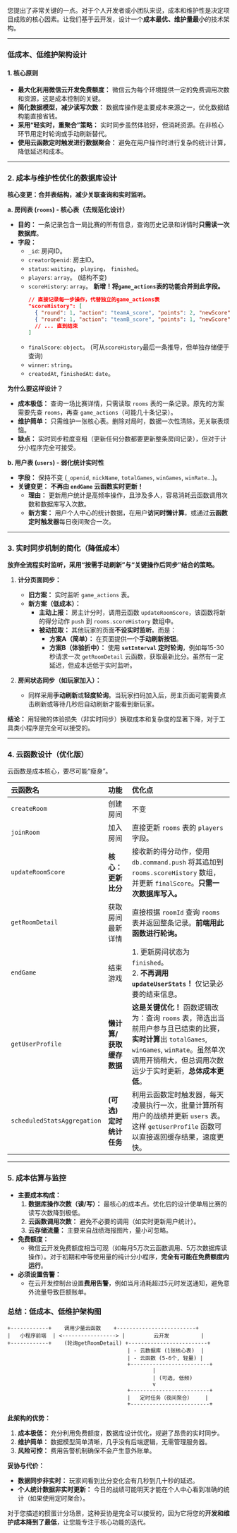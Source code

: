 您提出了非常关键的一点。对于个人开发者或小团队来说，成本和维护性是决定项目成败的核心因素。让我们基于云开发，设计一个**成本最优、维护量最小**的技术架构。

---

### **低成本、低维护架构设计**

#### **1. 核心原则**

*   **最大化利用微信云开发免费额度：** 微信云为每个环境提供一定的免费调用次数和资源，这是成本控制的关键。
*   **简化数据模型，减少读写次数：** 数据库操作是主要成本来源之一，优化数据结构能直接省钱。
*   **采用“轻实时，重聚合”策略：** 实时同步虽然体验好，但消耗资源。在非核心环节用定时轮询或手动刷新替代。
*   **使用云函数定时触发进行数据聚合：** 避免在用户操作时进行复杂的统计计算，降低延迟和成本。

---

### **2. 成本与维护性优化的数据库设计**

**核心变更：合并表结构，减少关联查询和实时监听。**

**a. 房间表 (`rooms`) - 核心表（去规范化设计）**
*   **目的：** 一条记录包含一局比赛的所有信息，查询历史记录和详情时**只需读一次数据库**。
*   **字段：**
    *   `_id`: 房间ID。
    *   `creatorOpenid`: 房主ID。
    *   `status`: `waiting`， `playing`， `finished`。
    *   `players`: `array`。 (结构不变)
    *   `scoreHistory`: `array`。 **新增！将`game_actions`表的功能合并到此字段。**
        ```json
        // 直接记录每一步操作，代替独立的game_actions表
        "scoreHistory": [
          { "round": 1, "action": "teamA_score", "points": 2, "newScore": { "teamA": 2, "teamB": 0 }, "time": "2023-10-27 10:00:00" },
          { "round": 1, "action": "teamB_score", "points": 1, "newScore": { "teamA": 2, "teamB": 1 }, "time": "2023-10-27 10:01:00" },
          // ... 直到结束
        ]
        ```
    *   `finalScore`: `object`。 (可从`scoreHistory`最后一条推导，但单独存储便于查询)
    *   `winner`: `string`。
    *   `createdAt`, `finishedAt`: `date`。

**为什么要这样设计？**
*   **成本极低：** 查询一场比赛详情，只需读取 `rooms` 表的一条记录。原先的方案需要先查 `rooms`，再查 `game_actions`（可能几十条记录）。
*   **维护简单：** 只需维护一张核心表。删除对局时，数据一次性清除，无关联表烦恼。
*   **缺点：** 实时同步粒度变粗（更新任何分数都要更新整条房间记录），但对于计分小程序完全可接受。

**b. 用户表 (`users`) - 弱化统计实时性**
*   **字段：** 保持不变 (`_openid`, `nickName`, `totalGames`, `winGames`, `winRate`...)。
*   **关键变更：** **不再由 `endGame` 云函数实时更新！**
    *   **理由：** 更新用户统计是高频率操作，且涉及多人，容易消耗云函数调用次数和数据库写入次数。
    *   **新方案：** 用户个人中心的统计数据，在用户**访问时懒计算**，或通过**云函数定时触发器**每日夜间聚合一次。

---

### **3. 实时同步机制的简化（降低成本）**

**放弃全流程实时监听，采用“按需手动刷新”与“关键操作后同步”结合的策略。**

1.  **计分页面同步：**
    *   **旧方案：** 实时监听 `game_actions` 表。
    *   **新方案（低成本）：**
        *   **主动上报：** 房主计分时，调用云函数 `updateRoomScore`，该函数将新的得分动作 `push` 到 `rooms.scoreHistory` 数组中。
        *   **被动拉取：** 其他玩家的页面**不设实时监听**。而是：
            *   **方案A（简单）：** 在页面提供一个**手动刷新按钮**。
            *   **方案B（体验折中）：** 使用 **`setInterval` 定时轮询**，例如每15-30秒请求一次 `getRoomDetail` 云函数，获取最新比分。虽然有一定延迟，但成本远低于实时监听。

2.  **房间状态同步（如玩家加入）：**
    *   同样采用**手动刷新**或**轻度轮询**。当玩家扫码加入后，房主页面可能需要点击刷新或等待几秒后自动刷新才能看到新玩家。

**结论：** 用轻微的体验损失（非实时同步）换取成本和复杂度的显著下降，对于工具类小程序是完全可以接受的。

---

### **4. 云函数设计（优化版）**

云函数是成本核心，要尽可能“瘦身”。

| 云函数名 | 功能 | 优化点 |
| :--- | :--- | :--- |
| `createRoom` | 创建房间 | 不变 |
| `joinRoom` | 加入房间 | 直接更新 `rooms` 表的 `players` 字段。 |
| `updateRoomScore` | **核心：更新比分** | 接收新的得分动作，使用 `db.command.push` 将其追加到 `rooms.scoreHistory` 数组，并更新 `finalScore`。**只需一次数据库写入。** |
| `getRoomDetail` | 获取房间最新详情 | 直接根据 `roomId` 查询 `rooms` 表并返回整条记录。**前端用此函数进行轮询。** |
| `endGame` | 结束游戏 | 1. 更新房间状态为 `finished`。<br>2. **不再调用 `updateUserStats`！** 仅记录必要的结束信息。 |
| `getUserProfile` | **懒计算/获取缓存数据** | **这是关键优化！** 函数逻辑改为：查询 `rooms` 表，筛选出当前用户参与且已结束的比赛，**实时计算**出 `totalGames`, `winGames`, `winRate`。虽然单次调用开销稍大，但总调用次数远少于实时更新，**总体成本更低**。 |
| `scheduledStatsAggregation` | **(可选) 定时统计任务** | 利用云函数定时触发器，每天凌晨执行一次，批量计算所有用户的战绩并更新 `users` 表。这样 `getUserProfile` 函数可以直接返回缓存结果，速度更快。 |

---

### **5. 成本估算与监控**

*   **主要成本构成：**
    1.  **数据库操作次数（读/写）：** 最核心的成本点。优化后的设计使单局比赛的读写次数降到极低。
    2.  **云函数调用次数：** 避免不必要的调用（如实时更新用户统计）。
    3.  **云存储流量：** 主要来自战绩海报图片，量小可忽略。
*   **免费额度：**
    *   微信云开发免费额度相当可观（如每月5万次云函数调用、5万次数据库读操作）。对于初期和中等使用量的纯计分小程序，**完全有可能在免费额度内运行**。
*   **必须设置告警：**
    *   在云开发控制台设置**费用告警**，例如当月消耗超过5元时发送通知，避免意外流量导致巨额账单。

### **总结：低成本、低维护架构图**

```
+------------+    调用少量云函数    +-------------------------+
|   小程序前端  | <-----------------> |         云开发          |
+------------+    (轮询getRoomDetail) +-------------------------+
                                      | - 云数据库 (1张核心表)  |
                                      | - 云函数 (5-6个, 轻量) |
                                      +-------------------------+
                                              |
                                              | (可选, 低频)
                                              v
                                      +-------------------------+
                                      |   定时任务（夜间聚合）    |
                                      +-------------------------+
```

**此架构的优势：**

1.  **成本极低：** 充分利用免费额度，数据库设计优化，规避了昂贵的实时同步。
2.  **维护简单：** 数据模型简单清晰，几乎没有后端逻辑，无需管理服务器。
3.  **风险可控：** 费用告警机制确保不会产生意外账单。

**妥协与代价：**

*   **数据同步非实时：** 玩家间看到比分变化会有几秒到几十秒的延迟。
*   **个人统计数据非实时更新：** 今日的战绩可能明天才能在个人中心看到准确的统计（如果使用定时聚合）。

对于您描述的掼蛋计分场景，这种妥协是完全可以接受的，因为它将您的**开发和维护成本降到了最低**，让您能专注于核心功能的迭代。